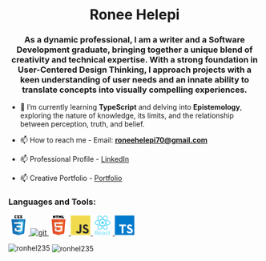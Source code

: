 <h1 align="center">Ronee Helepi</h1>
<h3 align="center">As a dynamic professional, I am a writer and a Software Development graduate, bringing together a unique blend of creativity and technical expertise. With a strong foundation in User-Centered Design Thinking, I approach projects with a keen understanding of user needs and an innate ability to translate concepts into visually compelling experiences.</h3>

- 🌱 I’m currently learning **TypeScript** and delving into **Epistemology**, exploring the nature of knowledge, its limits, and the relationship between perception, truth, and belief.

- 📫 How to reach me - Email: **roneehelepi70@gmail.com**

- 📫 Professional Profile - <a href="https://www.linkedin.com/in/ronee-helepi-a25407343/" target="_blank">LinkedIn</a>

- 📫 Creative Portfolio - <a href="https://portfolio-website-grand-final.vercel.app/" target="_blank">Portfolio</a>

<h3 align="left">Languages and Tools:</h3>
<p align="left"> <a href="https://www.w3schools.com/css/" target="_blank" rel="noreferrer"> <img src="https://raw.githubusercontent.com/devicons/devicon/master/icons/css3/css3-original-wordmark.svg" alt="css3" width="40" height="40"/> </a> <a href="https://firebase.google.com/" target="_blank" rel="noreferrer"> </a> <a href="https://git-scm.com/" target="_blank" rel="noreferrer"> <img src="https://www.vectorlogo.zone/logos/git-scm/git-scm-icon.svg" alt="git" width="40" height="40"/> </a> <a href="https://www.w3.org/html/" target="_blank" rel="noreferrer"> <img src="https://raw.githubusercontent.com/devicons/devicon/master/icons/html5/html5-original-wordmark.svg" alt="html5" width="40" height="40"/> </a> <a href="https://developer.mozilla.org/en-US/docs/Web/JavaScript" target="_blank" rel="noreferrer"> <img src="https://raw.githubusercontent.com/devicons/devicon/master/icons/javascript/javascript-original.svg" alt="javascript" width="40" height="40"/> </a>  <a href="https://reactjs.org/" target="_blank" rel="noreferrer"> <img src="https://raw.githubusercontent.com/devicons/devicon/master/icons/react/react-original-wordmark.svg" alt="react" width="40" height="40"/> </a> <a href="https://redux.js.org" target="_blank" rel="noreferrer"> </a> <a href="https://www.typescriptlang.org/" target="_blank" rel="noreferrer"> <img src="https://raw.githubusercontent.com/devicons/devicon/master/icons/typescript/typescript-original.svg" alt="typescript" width="40" height="40"/> </a> </p>

<p><img align="left" src="https://github-readme-stats.vercel.app/api/top-langs?username=ronhel235&show_icons=true&locale=en&layout=compact" alt="ronhel235" /></p>

<p>&nbsp;<img align="center" src="https://github-readme-stats.vercel.app/api?username=ronhel235&show_icons=true&locale=en" alt="ronhel235" /></p>
